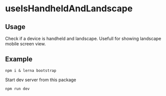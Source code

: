 # useIsHandheldAndLandscape

## Usage

Check if a device is handheld and landscape. Usefull for showing landscape mobile screen view.

## Example

```shell
npm i & lerna bootstrap
```

Start dev server from this package

```shell
npm run dev
```

